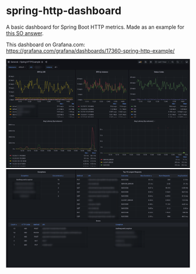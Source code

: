 # spring-http-dashboard
A basic dashboard for Spring Boot HTTP metrics. Made as an example for [this SO answer](https://stackoverflow.com/questions/67964176/springboot-observability-on-max-count-sum-metrics/67997864#67997864).

This dashboard on Grafana.com: https://grafana.com/grafana/dashboards/17360-spring-http-example/

![preview1](preview1.png)
![preview2](preview2.png)
